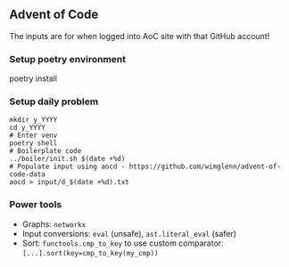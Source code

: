 ## Advent of Code

The inputs are for when logged into AoC site with that GitHub account!

### Setup poetry environment
poetry install

### Setup daily problem
```shell
mkdir y_YYYY
cd y_YYYY
# Enter venv
poetry shell
# Boilerplate code
../boiler/init.sh $(date +%d)
# Populate input using aocd - https://github.com/wimglenn/advent-of-code-data
aocd > input/d_$(date +%d).txt
```


### Power tools
- Graphs: `networkx`
- Input conversions: `eval` (unsafe), `ast.literal_eval` (safer)
- Sort: `functools.cmp_to_key` to use custom comparator: `[...].sort(key=cmp_to_key(my_cmp))`

